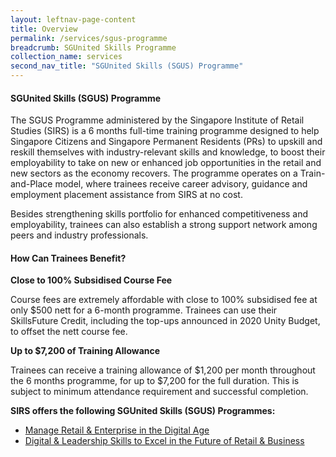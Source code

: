 ```yaml
---
layout: leftnav-page-content
title: Overview
permalink: /services/sgus-programme
breadcrumb: SGUnited Skills Programme
collection_name: services
second_nav_title: "SGUnited Skills (SGUS) Programme"
---
```

<h4>SGUnited Skills (SGUS) Programme</h4>

<p>The SGUS Programme administered by the Singapore Institute of Retail Studies (SIRS) is a 6 months full-time training programme designed to help Singapore Citizens and Singapore Permanent Residents (PRs) to upskill and reskill themselves with industry-relevant skills and knowledge, to boost their employability to take on new or enhanced job opportunities in the retail and new sectors as the economy recovers. The programme operates on a Train-and-Place model, where trainees receive career advisory, guidance and employment placement assistance from SIRS at no cost. 

Besides strengthening skills portfolio for enhanced competitiveness and employability, trainees can also establish a strong support network among peers and industry professionals. </p>

<h4>How Can Trainees Benefit?</h4>

<b>Close to 100% Subsidised Course Fee</b>
<p>Course fees are extremely affordable with close to 100% subsidised fee at only $500 nett for a 6-month programme. Trainees can use their SkillsFuture Credit, including the top-ups announced in 2020 Unity Budget, to offset the nett course fee.</p>

<b>Up to $7,200 of Training Allowance</b>
<p>Trainees can receive a training allowance of $1,200 per month throughout the 6 months programme, for up to $7,200 for the full duration. This is subject to minimum attendance requirement and successful completion.</p>

<b>SIRS offers the following SGUnited Skills (SGUS) Programmes:</b>

<ul>
  <li><a href="/services/sgus-programmes/manage-retail-and-enterprise-in-the-digital-age">Manage Retail & Enterprise in the Digital Age</a></li>
  <li><a href="/services/sgus-programmes/digital-and-leadership-skills-to-excel-in-the-future-of-retail-and-business">Digital & Leadership Skills to Excel in the Future of Retail & Business</a></li>
  </ul>
